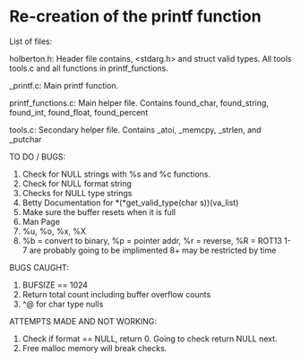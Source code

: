 # Re-creation of the printf function

List of files:

holberton.h: Header file contains, <stdarg.h> and struct valid types. All tools tools.c and all functions in printf_functions. 

_printf.c: Main printf function.

printf_functions.c: Main helper file. Contains found_char, found_string, found_int, found_float, found_percent

tools.c: Secondary helper file. Contains _atoi, _memcpy, _strlen, and _putchar

TO DO / BUGS:

1. Check for NULL strings with %s and %c functions.
2. Check for NULL format string
3. Checks for NULL type strings
4. Betty Documentation for *(*get_valid_type(char s))(va_list)
5. Make sure the buffer resets when it is full
6. Man Page
7. %u, %o, %x, %X
8. %b = convert to binary, %p = pointer addr, %r = reverse, %R = ROT13
1-7 are probably going to be implimented
8+ may be restricted by time


BUGS CAUGHT:

1. BUFSIZE == 1024
2. Return total count including buffer overflow counts
3. ^@ for char type nulls


ATTEMPTS MADE AND NOT WORKING:

1. Check if format == NULL, return 0. Going to check return NULL next.
2. Free malloc memory will break checks.